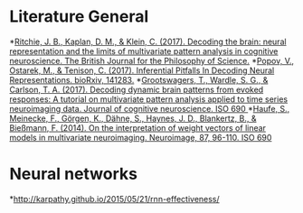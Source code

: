 # Literature General

*[Ritchie, J. B., Kaplan, D. M., & Klein, C. (2017). Decoding the brain: neural representation and the limits of multivariate pattern analysis in cognitive neuroscience. The British Journal for the Philosophy of Science.](https://www.biorxiv.org/content/early/2017/04/15/127233)
*[Popov, V., Ostarek, M., & Tenison, C. (2017). Inferential Pitfalls In Decoding Neural Representations. bioRxiv, 141283.](https://www.biorxiv.org/content/early/2017/05/24/141283.1)
*[Grootswagers, T., Wardle, S. G., & Carlson, T. A. (2017). Decoding dynamic brain patterns from evoked responses: A tutorial on multivariate pattern analysis applied to time series neuroimaging data. Journal of cognitive neuroscience.
ISO 690	
](https://www.mitpressjournals.org/doi/full/10.1162/jocn_a_01068)
*[Haufe, S., Meinecke, F., Görgen, K., Dähne, S., Haynes, J. D., Blankertz, B., & Bießmann, F. (2014). On the interpretation of weight vectors of linear models in multivariate neuroimaging. Neuroimage, 87, 96-110.
ISO 690	
](http://www.sciencedirect.com/science/article/pii/S1053811913010914)

# Neural networks

*http://karpathy.github.io/2015/05/21/rnn-effectiveness/
